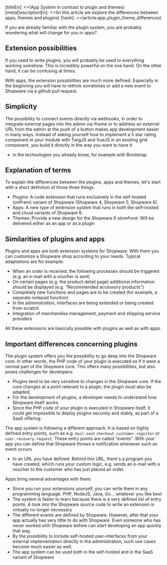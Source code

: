 [titleEn]: <>(App System in contrast to plugin and themes)
[metaDescriptionEn]: <>(In this article we explore the differences between apps, themes and plugins)
[hash]: <>(article:app_plugin_theme_differences)

If you are already familiar with the plugin system, you are probably wondering what will change for you in apps?
 
## Extension possibilities

If you used to write plugins, you will probably be used to everything working somehow. This is incredibly powerful 
on the one hand. On the other hand, it can be confusing at times.

With apps, the extension possibilities are much more defined. Especially in the beginning you will have to 
rethink sometimes or add a new event to Shopware via a github pull request.
 
## Simplicity

The possibility to connect events directly via webhooks, in order to integrate external pages into the admin via iframe 
or to address an external URL from the admin at the push of a button makes app development easier in many ways. 
Instead of asking yourself how to implement a 5 star rating component in your module with TwigJS and VueJS 
in an existing grid component, you build it directly in the way you want to have it 
- in the technologies you already know, for example with Bootstrap.

## Explanation of terms

To explain the differences between the plugins, apps and themes, let's start with a short definition of those three 
things:

* Plugins: A code extension that runs exclusively in the self-hosted (onPrem) variant of Shopware 
(Shopware 4, Shopware 5, Shopware 6).
* Apps: A new type of extension system that runs in both the self-hosted and cloud variants of Shopware 6.
* Themes: Provide a new design for the Shopware 6 storefront. Will be delivered either as an app or 
as a plugin

## Similarities of plugins and apps

Plugins and apps are both extension systems for Shopware. 
With them you can customize a Shopware shop according to your needs. Typical adaptations are for example:

* When an order is received, the following processes should be triggered (e.g. an e-mail with a voucher is sent)
* On certain pages (e.g. the product detail page) additional information should be displayed 
(e.g. "Recommended accessory products")
* Completely new functions and pages are to be created (for example, a separate notepad function)
* In the administration, interfaces are being extended or being created from scratch
* Integration of merchandise management, payment and shipping service providers

All these extensions are basically possible with plugins as well as with apps. 

## Important differences concerning plugins

The plugin system offers you the possibility to go deep into the Shopware core. In other words, the PHP code of 
your plugin is executed as if it were a normal part of the Shopware core. This offers many possibilities, 
but also poses challenges for developers:

* Plugins tend to be very sensitive to changes in the Shopware core. If the core changes at a point relevant 
to a plugin, the plugin must also be adapted.
* For the development of plugins, a developer needs to understand how Shopware itself works 
* Since the PHP code of your plugin is executed in Shopware itself, it could get impossible to deploy plugins securely 
and stably, as part of a SaaS offering. 

The app system is following a different approach. It is based on highly defined entry points, such as e.g.
`mail.sent` `checkout.customer.register` or `user.recovery.request`. These entry points are called "events". 
With your app you can define that Shopware throws a notification whenever such an event occurs 
- to an URL you have defined. Behind this URL, there's a program you have created, 
which runs your custom logic, e.g. sends an e-mail with a voucher to the customer who has just placed an order.

Apps bring several advantages with them:
* Since you run your extensions yourself, you can write them in any programming language. 
PHP, NodeJS, Java, Go... whatever you like best
* The system is faster to learn because there is a very defined list of entry points. 
A look into the Shopware source code to write an extension is virtually no longer necessary
* The different events are defined by Shopware. However, after that your app actually has very little to do 
with Shopware. Even someone who has never worked with Shopware before can start developing an app quickly that way.
* By the possibility to include self-hosted user-interfaces from your external implementation directly 
in the administration, such use cases become much easier as well.
* The app system can be used both in the self-hosted and in the SaaS variant of Shopware
